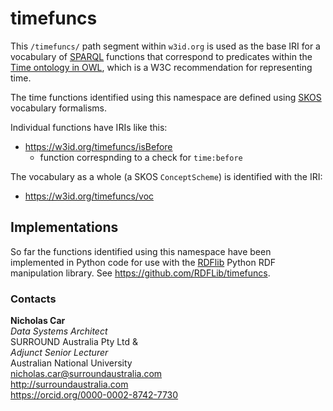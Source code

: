 # timefuncs
This `/timefuncs/` path segment within `w3id.org` is used as the base IRI for a vocabulary of [SPARQL](https://www.w3.org/TR/sparql11-query/) functions that correspond to predicates within the  [Time ontology in OWL](https://www.w3.org/TR/owl-time/), which is a W3C recommendation for representing time.

The time functions identified using this namespace are defined using [SKOS](https://www.w3.org/TR/skos-reference/) vocabulary formalisms.

Individual functions have IRIs like this:

* <https://w3id.org/timefuncs/isBefore>
    * function correspnding to a check for `time:before`

The vocabulary as a whole (a SKOS `ConceptScheme`) is identified with the IRI:

* <https://w3id.org/timefuncs/voc>


## Implementations
So far the functions identified using this namespace have been implemented in Python code for use with the [RDFlib](https://pypi.org/project/rdflib/) Python RDF manipulation library. See <https://github.com/RDFLib/timefuncs>.


### Contacts
**Nicholas Car**  
*Data Systems Architect*  
SURROUND Australia Pty Ltd &  
*Adjunct Senior Lecturer*  
Australian National University  
<nicholas.car@surroundaustralia.com>  
<http://surroundaustralia.com>  
<https://orcid.org/0000-0002-8742-7730>  